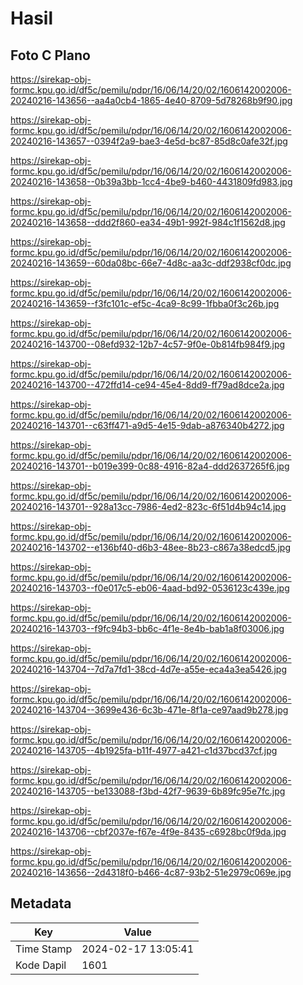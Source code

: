 # Hasil

## Foto C Plano

https://sirekap-obj-formc.kpu.go.id/df5c/pemilu/pdpr/16/06/14/20/02/1606142002006-20240216-143656--aa4a0cb4-1865-4e40-8709-5d78268b9f90.jpg

https://sirekap-obj-formc.kpu.go.id/df5c/pemilu/pdpr/16/06/14/20/02/1606142002006-20240216-143657--0394f2a9-bae3-4e5d-bc87-85d8c0afe32f.jpg

https://sirekap-obj-formc.kpu.go.id/df5c/pemilu/pdpr/16/06/14/20/02/1606142002006-20240216-143658--0b39a3bb-1cc4-4be9-b460-4431809fd983.jpg

https://sirekap-obj-formc.kpu.go.id/df5c/pemilu/pdpr/16/06/14/20/02/1606142002006-20240216-143658--ddd2f860-ea34-49b1-992f-984c1f1562d8.jpg

https://sirekap-obj-formc.kpu.go.id/df5c/pemilu/pdpr/16/06/14/20/02/1606142002006-20240216-143659--60da08bc-66e7-4d8c-aa3c-ddf2938cf0dc.jpg

https://sirekap-obj-formc.kpu.go.id/df5c/pemilu/pdpr/16/06/14/20/02/1606142002006-20240216-143659--f3fc101c-ef5c-4ca9-8c99-1fbba0f3c26b.jpg

https://sirekap-obj-formc.kpu.go.id/df5c/pemilu/pdpr/16/06/14/20/02/1606142002006-20240216-143700--08efd932-12b7-4c57-9f0e-0b814fb984f9.jpg

https://sirekap-obj-formc.kpu.go.id/df5c/pemilu/pdpr/16/06/14/20/02/1606142002006-20240216-143700--472ffd14-ce94-45e4-8dd9-ff79ad8dce2a.jpg

https://sirekap-obj-formc.kpu.go.id/df5c/pemilu/pdpr/16/06/14/20/02/1606142002006-20240216-143701--c63ff471-a9d5-4e15-9dab-a876340b4272.jpg

https://sirekap-obj-formc.kpu.go.id/df5c/pemilu/pdpr/16/06/14/20/02/1606142002006-20240216-143701--b019e399-0c88-4916-82a4-ddd2637265f6.jpg

https://sirekap-obj-formc.kpu.go.id/df5c/pemilu/pdpr/16/06/14/20/02/1606142002006-20240216-143701--928a13cc-7986-4ed2-823c-6f51d4b94c14.jpg

https://sirekap-obj-formc.kpu.go.id/df5c/pemilu/pdpr/16/06/14/20/02/1606142002006-20240216-143702--e136bf40-d6b3-48ee-8b23-c867a38edcd5.jpg

https://sirekap-obj-formc.kpu.go.id/df5c/pemilu/pdpr/16/06/14/20/02/1606142002006-20240216-143703--f0e017c5-eb06-4aad-bd92-0536123c439e.jpg

https://sirekap-obj-formc.kpu.go.id/df5c/pemilu/pdpr/16/06/14/20/02/1606142002006-20240216-143703--f9fc94b3-bb6c-4f1e-8e4b-bab1a8f03006.jpg

https://sirekap-obj-formc.kpu.go.id/df5c/pemilu/pdpr/16/06/14/20/02/1606142002006-20240216-143704--7d7a7fd1-38cd-4d7e-a55e-eca4a3ea5426.jpg

https://sirekap-obj-formc.kpu.go.id/df5c/pemilu/pdpr/16/06/14/20/02/1606142002006-20240216-143704--3699e436-6c3b-471e-8f1a-ce97aad9b278.jpg

https://sirekap-obj-formc.kpu.go.id/df5c/pemilu/pdpr/16/06/14/20/02/1606142002006-20240216-143705--4b1925fa-b11f-4977-a421-c1d37bcd37cf.jpg

https://sirekap-obj-formc.kpu.go.id/df5c/pemilu/pdpr/16/06/14/20/02/1606142002006-20240216-143705--be133088-f3bd-42f7-9639-6b89fc95e7fc.jpg

https://sirekap-obj-formc.kpu.go.id/df5c/pemilu/pdpr/16/06/14/20/02/1606142002006-20240216-143706--cbf2037e-f67e-4f9e-8435-c6928bc0f9da.jpg

https://sirekap-obj-formc.kpu.go.id/df5c/pemilu/pdpr/16/06/14/20/02/1606142002006-20240216-143656--2d4318f0-b466-4c87-93b2-51e2979c069e.jpg


## Metadata

| Key        | Value               |
| ---------- | ------------------- |
| Time Stamp | 2024-02-17 13:05:41 |
| Kode Dapil | 1601                |



